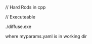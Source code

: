 // Hard Rods in cpp

// Executeable

./diffuse.exe <myparams>

where myparams.yaml is in working dir
